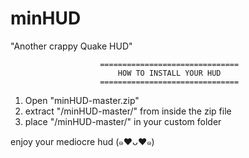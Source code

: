 minHUD
======
"Another crappy Quake HUD"

						===============================
							HOW TO INSTALL YOUR HUD
						===============================

1) Open "minHUD-master.zip"
2) extract "/minHUD-master/" from inside the zip file
3) place "/minHUD-master/" in your custom folder

enjoy your mediocre hud (๑♥ᴗ♥๑)